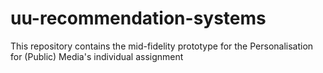# uu-recommendation-systems

This repository contains the mid-fidelity prototype for the Personalisation for (Public) Media's individual assignment